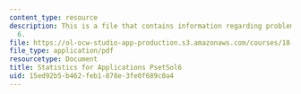 ```yaml
---
content_type: resource
description: This is a file that contains information regarding problem set solution
  6.
file: https://ol-ocw-studio-app-production.s3.amazonaws.com/courses/18-443-statistics-for-applications-spring-2015/15ed92b5b462feb1878e3fe0f689c0a4_MIT18_443S15_PsetSol6.pdf
file_type: application/pdf
resourcetype: Document
title: Statistics for Applications PsetSol6
uid: 15ed92b5-b462-feb1-878e-3fe0f689c0a4
---
```

